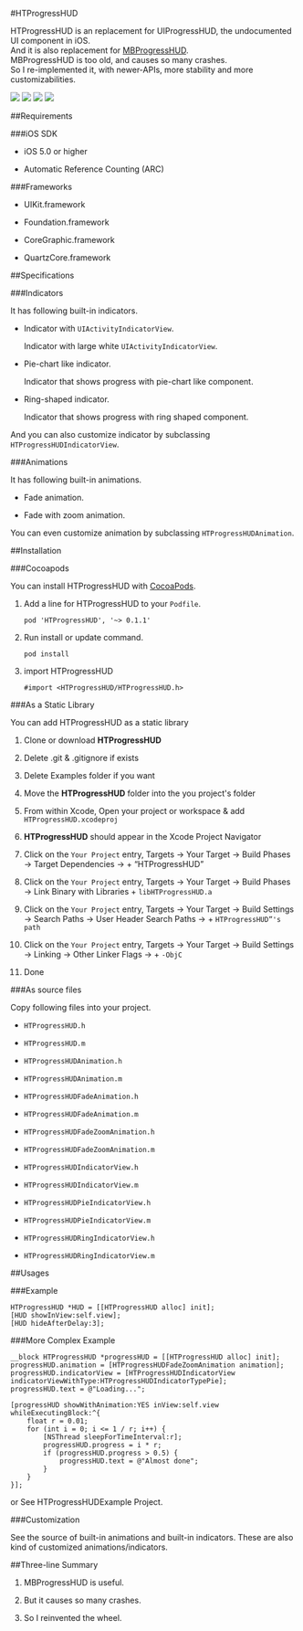 #HTProgressHUD

HTProgressHUD is an replacement for UIProgressHUD, the undocumented UI component in iOS.  
And it is also replacement for [MBProgressHUD](https://github.com/jdg/MBProgressHUD).  
MBProgressHUD is too old, and causes so many crashes.  
So I re-implemented it, with newer-APIs, more stability and more customizabilities.

[![](https://s3-ap-northeast-1.amazonaws.com/htprogresshud/Simple-thumb.png)](https://s3-ap-northeast-1.amazonaws.com/htprogresshud/Simple.png)
[![](https://s3-ap-northeast-1.amazonaws.com/htprogresshud/Text-thumb.png)](https://s3-ap-northeast-1.amazonaws.com/htprogresshud/Text.png)
[![](https://s3-ap-northeast-1.amazonaws.com/htprogresshud/Pie-thumb.png)](https://s3-ap-northeast-1.amazonaws.com/htprogresshud/Pie.png)
[![](https://s3-ap-northeast-1.amazonaws.com/htprogresshud/Ring-thumb.png)](https://s3-ap-northeast-1.amazonaws.com/htprogresshud/Ring.png)

##Requirements

###iOS SDK

*   iOS 5.0 or higher

*   Automatic Reference Counting (ARC)

###Frameworks

*   UIKit.framework

*   Foundation.framework

*   CoreGraphic.framework

*   QuartzCore.framework


##Specifications

###Indicators

It has following built-in indicators.  

*   Indicator with `UIActivityIndicatorView`.  
    
    Indicator with large white `UIActivityIndicatorView`.  

*   Pie-chart like indicator.  
    
    Indicator that shows progress with pie-chart like component.  

*   Ring-shaped indicator.  
    
    Indicator that shows progress with ring shaped component.  

And you can also customize indicator by subclassing `HTProgressHUDIndicatorView`.  

###Animations

It has following built-in animations.  

*   Fade animation.  

*   Fade with zoom animation.  

You can even customize animation by subclassing `HTProgressHUDAnimation`.  

##Installation

###Cocoapods

You can install HTProgressHUD with [CocoaPods](http://cocoapods.org/).  

1.  Add a line for HTProgressHUD to your `Podfile`.  
    
    `pod 'HTProgressHUD', '~> 0.1.1'`

2.  Run install or update command.  

    `pod install`

3.  import HTProgressHUD
    
    `#import <HTProgressHUD/HTProgressHUD.h>`

###As a Static Library

You can add HTProgressHUD as a static library

1.  Clone or download **HTProgressHUD**

2.  Delete .git & .gitignore if exists

3.  Delete Examples folder if you want

4.  Move the **HTProgressHUD** folder into the you project's folder

5.  From within Xcode, Open your project or workspace & add
`HTProgressHUD.xcodeproj`

6.  **HTProgressHUD** should appear in the Xcode Project Navigator

7.  Click on the `Your Project` entry, Targets → Your Target → Build Phases
→ Target Dependencies → + “HTProgressHUD”

8.  Click on the `Your Project` entry, Targets → Your Target → Build Phases
→ Link Binary with Libraries + `libHTProgressHUD.a`

9.  Click on the `Your Project` entry, Targets → Your Target → Build Settings
→ Search Paths → User Header Search Paths → + `HTProgressHUD”'s path`

10. Click on the `Your Project` entry, Targets → Your Target → Build Settings
→ Linking → Other Linker Flags → + `-ObjC`

11. Done

###As source files

Copy following files into your project.  

*   `HTProgressHUD.h`

*   `HTProgressHUD.m`

*   `HTProgressHUDAnimation.h`

*   `HTProgressHUDAnimation.m`

*   `HTProgressHUDFadeAnimation.h`

*   `HTProgressHUDFadeAnimation.m`

*   `HTProgressHUDFadeZoomAnimation.h`

*   `HTProgressHUDFadeZoomAnimation.m`

*   `HTProgressHUDIndicatorView.h`

*   `HTProgressHUDIndicatorView.m`

*   `HTProgressHUDPieIndicatorView.h`

*   `HTProgressHUDPieIndicatorView.m`

*   `HTProgressHUDRingIndicatorView.h`

*   `HTProgressHUDRingIndicatorView.m`

##Usages

###Example
    
    HTProgressHUD *HUD = [[HTProgressHUD alloc] init];
    [HUD showInView:self.view];
    [HUD hideAfterDelay:3];

###More Complex Example

    __block HTProgressHUD *progressHUD = [[HTProgressHUD alloc] init];
    progressHUD.animation = [HTProgressHUDFadeZoomAnimation animation];
    progressHUD.indicatorView = [HTProgressHUDIndicatorView indicatorViewWithType:HTProgressHUDIndicatorTypePie];
    progressHUD.text = @"Loading...";

    [progressHUD showWithAnimation:YES inView:self.view whileExecutingBlock:^{
        float r = 0.01;
        for (int i = 0; i <= 1 / r; i++) {
            [NSThread sleepForTimeInterval:r];
            progressHUD.progress = i * r;
            if (progressHUD.progress > 0.5) {
                progressHUD.text = @"Almost done";
            }
        }
    }];

or See HTProgressHUDExample Project.  

###Customization
   
See the source of built-in animations and built-in indicators.
These are also kind of customized animations/indicators.

##Three-line Summary

1.  MBProgressHUD is useful.

2.  But it causes so many crashes.  

3.  So I reinvented the wheel.  

